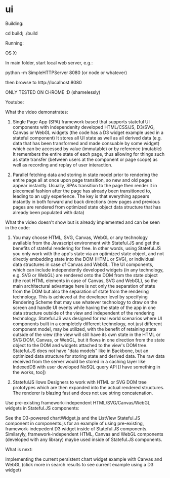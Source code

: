 ui
==

Building:

cd build; ./build

Running:

OS X:

In main folder, start local web server, e.g.:

python -m SimpleHTTPServer 8080 (or node or whatever)

then browse to http://localhost:8080

ONLY TESTED ON CHROME :D (shamelessly)

Youtube:


What the video demonstrates:

1. Single Page App (SPA) framework based that supports stateful UI components with independenlty developed HTML/CSS/JS, D3/SVG, Canvas or WebGL widgets (the code has a D3 widget example used in a stateful component) It stores all UI state as well as all derived data (e.g. data that has been transformed and made consuable by some widget) which can be accessed by value (immutable) or by reference (mutable) It remembers the entire state of each page, thus allowing for things such as state transfer (between users at the component or page scope) as well as recording and replay of user interaction.

2. Parallel fetching data and storing in state model prior to rendering the entire page all at once upon page transition, so new and old pages appear instantly. Usually, SPAs transition to the page then render it in piecemeal fashion after the page has already been transitioned to, leading to an ugly experience. The key is that everything appears instantly in both forward and back directions (new pages and previous pages are rendered from optimized state object data structure that has already been populated with data)

What the video doesn't show but is already implemented and can be seen in the code:

1. You may choose HTML, SVG, Canvas, WebGL or any technology available from the Javascript environment with Stateful.JS and get the benefits of stateful rendering for free. In other words, using Stateful.JS you only work with the app's state via an optimized state object, and not directly embedding state into the DOM (HTML or SVG), or individual data structures in case of Canvas and WebGL. The UI components, which can include independently developed widgets (in any technology, e.g. SVG or WebGL) are rendered onto the DOM from the state object (the root HTML elements in case of Canvas, SVG and WebGL), so the main architectural advantage here is not only the separation of state from the DOM but also the separation of state from the rendering technology. This is achieved at the developer level by specifying Rendering Scheme that may use whatever technology to draw on the screen and handle UI events while having the state of the app in one data structure outside of the view and independent of the rendering technology. Stateful.JS was designed for real world scenarios where UI components built in a completely different technology, not just different component model, may be utilized, with the benefit of retaining state outside of the view (the view will still have its own state in the HTML or SVG DOM, Canvas, or WebGL, but it flows in one direction from the state object to the DOM and widgets attached to the view's DOM tree. Stateful.JS does not have "data models" like in Backbone, but an optimized data structure for storing state and derived data. The raw data received from the server would be stored in a caching layer like IndexedDB with user developed NoSQL query API [I have something in the works, too])

2. StatefulJS llows Designers to work with HTML or SVG DOM tree prototypes which are then expanded into the actual rendered structures. The renderer is blazing fast and does not use string concatenation.

Use pre-existing framework-independent HTML/SVG/Canvas/WebGL widgets in Stateful.JS components:

See the D3-powered chartWidget.js and the ListView Stateful.JS component in components.js for an example of using pre-existing, framework-indepedent D3 widget inside of Stateful.JS components. Similaryly, framework-independent HTML, Canvas and WebGL components (developed with any library) maybe used inside of Stateful.JS components. 

What is next:

Implementing the current persistent chart widget example with Canvas and WebGL (click more in search results to see current example using a D3 widget) 



